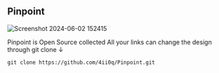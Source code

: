 ## Pinpoint
![Screenshot 2024-06-02 152415](https://github.com/4ii0q/Pinpoint/assets/100587754/f1bd2285-552a-4b6f-b6c3-7dab3e58c850)




Pinpoint is Open Source collected All your links can change the design through git clone ↓
```
git clone https://github.com/4ii0q/Pinpoint.git
```
